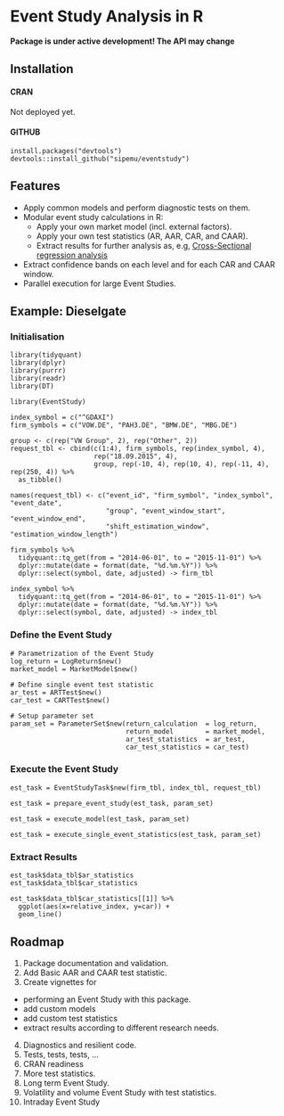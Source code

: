# Event Study Analysis in R

**Package is under active development! The API may change**

## Installation

#### CRAN

Not deployed yet.

#### GITHUB

    install.packages("devtools")
    devtools::install_github("sipemu/eventstudy")

## Features

- Apply common models and perform diagnostic tests on them.
- Modular event study calculations in R:
  - Apply your own market model (incl. external factors).
  - Apply your own test statistics (AR, AAR, CAR, and CAAR).
  - Extract results for further analysis as, e.g, [Cross-Sectional regression analysis](https://eventstudy.de/features/cross_sectional_regression.html)
- Extract confidence bands on each level and for each CAR and CAAR window.
- Parallel execution for large Event Studies.

## Example: Dieselgate

### Initialisation

```{r}
library(tidyquant)
library(dplyr)
library(purrr)
library(readr)
library(DT)

library(EventStudy)

index_symbol = c("^GDAXI")
firm_symbols = c("VOW.DE", "PAH3.DE", "BMW.DE", "MBG.DE")

group <- c(rep("VW Group", 2), rep("Other", 2))
request_tbl <- cbind(c(1:4), firm_symbols, rep(index_symbol, 4), 
                     rep("18.09.2015", 4), 
                     group, rep(-10, 4), rep(10, 4), rep(-11, 4), rep(250, 4)) %>% 
  as_tibble()

names(request_tbl) <- c("event_id", "firm_symbol", "index_symbol", "event_date", 
                        "group", "event_window_start", "event_window_end", 
                        "shift_estimation_window", "estimation_window_length")

firm_symbols %>%
  tidyquant::tq_get(from = "2014-06-01", to = "2015-11-01") %>%
  dplyr::mutate(date = format(date, "%d.%m.%Y")) %>%
  dplyr::select(symbol, date, adjusted) -> firm_tbl

index_symbol %>%
  tidyquant::tq_get(from = "2014-06-01", to = "2015-11-01") %>%
  dplyr::mutate(date = format(date, "%d.%m.%Y")) %>%
  dplyr::select(symbol, date, adjusted) -> index_tbl
```

### Define the Event Study

```{r}
# Parametrization of the Event Study
log_return = LogReturn$new()
market_model = MarketModel$new()
```

```{r}
# Define single event test statistic
ar_test = ARTTest$new()
car_test = CARTTest$new()
```

```{r}
# Setup parameter set
param_set = ParameterSet$new(return_calculation  = log_return, 
                             return_model        = market_model,
                             ar_test_statistics  = ar_test,
                             car_test_statistics = car_test)
```

### Execute the Event Study

```{r}
est_task = EventStudyTask$new(firm_tbl, index_tbl, request_tbl)
```

```{r}
est_task = prepare_event_study(est_task, param_set)
```

```{r}
est_task = execute_model(est_task, param_set)
```

```{r}
est_task = execute_single_event_statistics(est_task, param_set)
```

### Extract Results

```{r}
est_task$data_tbl$ar_statistics
est_task$data_tbl$car_statistics

est_task$data_tbl$car_statistics[[1]] %>% 
  ggplot(aes(x=relative_index, y=car)) +
  geom_line()
```

## Roadmap

1. Package documentation and validation.
2. Add Basic AAR and CAAR test statistic.
3. Create vignettes for 
  - performing an Event Study with this package.
  - add custom models 
  - add custom test statistics
  - extract results according to different research needs.
4. Diagnostics and resilient code.
5. Tests, tests, tests, ...
6. CRAN readiness
7. More test statistics.
8. Long term Event Study.
9. Volatility and volume Event Study with test statistics.
10. Intraday Event Study

